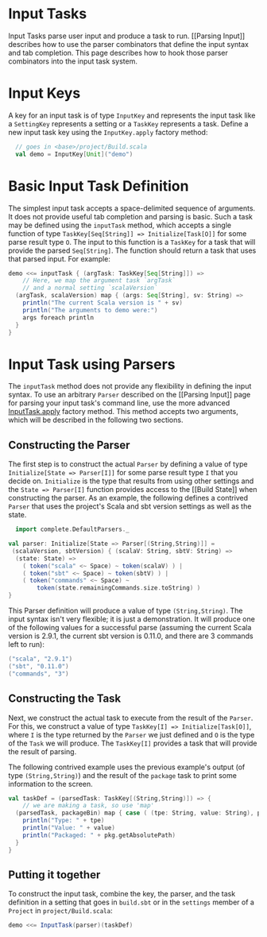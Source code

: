 [InputTask.apply]: http://harrah.github.com/xsbt/latest/api/sbt/InputTask$.html

# Input Tasks

Input Tasks parse user input and produce a task to run.  [[Parsing Input]] describes how to use the parser combinators that define the input syntax and tab completion.  This page describes how to hook those parser combinators into the input task system.

# Input Keys

A key for an input task is of type `InputKey` and represents the input task like a `SettingKey` represents a setting or a `TaskKey` represents a task.  Define a new input task key using the `InputKey.apply` factory method:

```scala
  // goes in <base>/project/Build.scala
  val demo = InputKey[Unit]("demo")
```

# Basic Input Task Definition

The simplest input task accepts a space-delimited sequence of arguments.  It does not provide useful tab completion and parsing is basic.  Such a task may be defined using the `inputTask` method, which accepts a single function of type `TaskKey[Seq[String]] => Initialize[Task[O]]` for some parse result type `O`.  The input to this function is a `TaskKey` for a task that will provide the parsed `Seq[String]`.  The function should return a task that uses that parsed input.  For example:

```scala
demo <<= inputTask { (argTask: TaskKey[Seq[String]]) =>
    // Here, we map the argument task `argTask`
    // and a normal setting `scalaVersion`
  (argTask, scalaVersion) map { (args: Seq[String], sv: String) =>
    println("The current Scala version is " + sv)
    println("The arguments to demo were:")
    args foreach println
  }
}
```

# Input Task using Parsers

The `inputTask` method does not provide any flexibility in defining the input syntax.  To use an arbitrary `Parser` described on the [[Parsing Input]] page for parsing your input task's command line, use the more advanced [InputTask.apply] factory method.  This method accepts two arguments, which will be described in the following two sections.

## Constructing the Parser

The first step is to construct the actual `Parser` by defining a value of type `Initialize[State => Parser[I]]` for some parse result type `I` that you decide on.  `Initialize` is the type that results from using other settings and the `State => Parser[I]` function provides access to the [[Build State]] when constructing the parser.  As an example, the following defines a contrived `Parser` that uses the project's Scala and sbt version settings as well as the state.

```scala
  import complete.DefaultParsers._

val parser: Initialize[State => Parser[(String,String)]] =
 (scalaVersion, sbtVersion) { (scalaV: String, sbtV: String) =>
  (state: State) =>
    ( token("scala" <~ Space) ~ token(scalaV) ) |
    ( token("sbt" <~ Space) ~ token(sbtV) ) |
    ( token("commands" <~ Space) ~
        token(state.remainingCommands.size.toString) )
}
```

This Parser definition will produce a value of type `(String,String)`.
The input syntax isn't very flexible; it is just a demonstration.
It will produce one of the following values for a successful parse (assuming the current Scala version is 2.9.1, the current sbt version is 0.11.0, and there are 3 commands left to run):

```scala
("scala", "2.9.1")
("sbt", "0.11.0")
("commands", "3")
```

## Constructing the Task

Next, we construct the actual task to execute from the result of the `Parser`.  For this, we construct a value of type `TaskKey[I] => Initialize[Task[O]]`, where `I` is the type returned by the `Parser` we just defined and `O` is the type of the `Task` we will produce.  The `TaskKey[I]` provides a task that will provide the result of parsing.

The following contrived example uses the previous example's output (of type `(String,String)`) and the result of the `package` task to print some information to the screen.

```scala
val taskDef = (parsedTask: TaskKey[(String,String)]) => {
    // we are making a task, so use 'map'
  (parsedTask, packageBin) map { case ( (tpe: String, value: String), pkg: File) =>
    println("Type: " + tpe)
    println("Value: " + value)
    println("Packaged: " + pkg.getAbsolutePath)
  }
}
```

## Putting it together

To construct the input task, combine the key, the parser, and the task definition in a setting that goes in `build.sbt` or in the `settings` member of a `Project` in `project/Build.scala`:

```scala
demo <<= InputTask(parser)(taskDef)
```